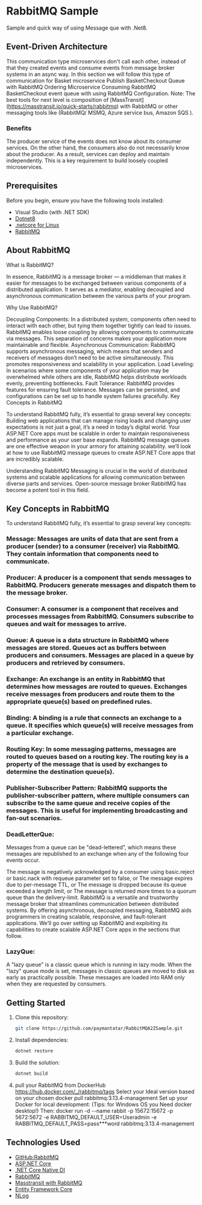 # RabbitMQ Sample
Sample and quick way of using Message que with .Net8.

## Event-Driven Architecture
This communication type microservices don't call each other, instead of that they created events and consume events from message broker systems in an async way. In this section we will follow this type of communication for Basket microservice Publish BasketCheckout Queue with RabbitMQ
Ordering Microservice Consuming RabbitMQ BasketCheckout event queue with using RabbitMQ Configuration.
Note: The best tools for next level is composition of [MassTransit] (https://masstransit.io/quick-starts/rabbitmq) with RabbitMQ or other messaging tools like (RabbitMQ/ MSMQ, Azure service bus, Amazon SQS ).


### Benefits 
The producer service of the events does not know about its consumer services. On the other hand, the consumers also do not necessarily know about the producer. As a result, services can deploy and maintain independently. This is a key requirement to build loosely coupled microservices.

## Prerequisites

Before you begin, ensure you have the following tools installed:

- Visual Studio (with .NET SDK)
- [Dotnet8](https://dotnet.microsoft.com/en-us/download/dotnet/8.0)
- [.netcore for Linux](https://www.microsoft.com/net/core)
- [RabbitMQ](https://www.nuget.org/packages/RabbitMQ.Client)

## About RabbitMQ
What is RabbitMQ?

In essence, RabbitMQ is a message broker — a middleman that makes it easier for messages to be exchanged between various components of a distributed application. It serves as a mediator, enabling decoupled and asynchronous communication between the various parts of your program.

Why Use RabbitMQ?

Decoupling Components: In a distributed system, components often need to interact with each other, but tying them together tightly can lead to issues. RabbitMQ enables loose coupling by allowing components to communicate via messages. This separation of concerns makes your application more maintainable and flexible.
Asynchronous Communication: RabbitMQ supports asynchronous messaging, which means that senders and receivers of messages don’t need to be active simultaneously. This promotes responsiveness and scalability in your application.
Load Leveling: In scenarios where some components of your application may be overwhelmed while others are idle, RabbitMQ helps distribute workloads evenly, preventing bottlenecks.
Fault Tolerance: RabbitMQ provides features for ensuring fault tolerance. Messages can be persisted, and configurations can be set up to handle system failures gracefully.
Key Concepts in RabbitMQ

To understand RabbitMQ fully, it’s essential to grasp several key concepts:
Building web applications that can manage rising loads and changing user expectations is not just a goal, it’s a need in today’s digital world. Your ASP.NET Core apps must be scalable in order to maintain responsiveness and performance as your user base expands. RabbitMQ message queues are one effective weapon in your armory for attaining scalability. we’ll look at how to use RabbitMQ message queues to create ASP.NET Core apps that are incredibly scalable.

Understanding RabbitMQ
Messaging is crucial in the world of distributed systems and scalable applications for allowing communication between diverse parts and services. Open-source message broker RabbitMQ has become a potent tool in this field. 

## Key Concepts in RabbitMQ

To understand RabbitMQ fully, it’s essential to grasp several key concepts:

### Message: Messages are units of data that are sent from a producer (sender) to a consumer (receiver) via RabbitMQ. They contain information that components need to communicate.
### Producer: A producer is a component that sends messages to RabbitMQ. Producers generate messages and dispatch them to the message broker.
### Consumer: A consumer is a component that receives and processes messages from RabbitMQ. Consumers subscribe to queues and wait for messages to arrive.
### Queue: A queue is a data structure in RabbitMQ where messages are stored. Queues act as buffers between producers and consumers. Messages are placed in a queue by producers and retrieved by consumers.
### Exchange: An exchange is an entity in RabbitMQ that determines how messages are routed to queues. Exchanges receive messages from producers and route them to the appropriate queue(s) based on predefined rules.
### Binding: A binding is a rule that connects an exchange to a queue. It specifies which queue(s) will receive messages from a particular exchange.
### Routing Key: In some messaging patterns, messages are routed to queues based on a routing key. The routing key is a property of the message that is used by exchanges to determine the destination queue(s).
### Publisher-Subscriber Pattern: RabbitMQ supports the publisher-subscriber pattern, where multiple consumers can subscribe to the same queue and receive copies of the messages. This is useful for implementing broadcasting and fan-out scenarios.
### DeadLetterQue:
Messages from a queue can be "dead-lettered", which means these messages are republished to an exchange when any of the following four events occur.

The message is negatively acknowledged by a consumer using basic.reject or basic.nack with requeue parameter set to false, or
The message expires due to per-message TTL, or
The message is dropped because its queue exceeded a length limit, or
The message is returned more times to a quorum queue than the delivery-limit.
RabbitMQ is a versatile and trustworthy message broker that streamlines communication between distributed systems. By offering asynchronous, decoupled messaging, RabbitMQ aids programmers in creating scalable, responsive, and fault-tolerant applications. We’ll go over setting up RabbitMQ and exploiting its capabilities to create scalable ASP.NET Core apps in the sections that follow.
### LazyQue: 
A "lazy queue" is a classic queue which is running in lazy mode. When the "lazy" queue mode is set, messages in classic queues are moved to disk as early as practically possible. These messages are loaded into RAM only when they are requested by consumers.



## Getting Started

1. Clone this repository:

   ```bash
   git clone https://github.com/paymantatar/RabbitMQA2ZSample.git
   ```

2. Install dependencies:

   ```bash
   dotnet restore
   ```

3. Build the solution:

   ```bash
   dotnet build
   ```
4. pull your RabbitMQ from DockerHub
https://hub.docker.com/_/rabbitmq/tags
Select your Ideal version based on your chosen docker pull rabbitmq:3.13.4-management
Set up your Docker for local development: (Tips: for Windows OS you Need docker desktop!)
Then: docker run -d --name rabbit -p 15672:15672 -p 5672:5672 -e RABBITMQ_DEFAULT_USER=Useradmin -e RABBITMQ_DEFAULT_PASS=pass***word rabbitmq:3.13.4-management

## Technologies Used

* <a href="https://github.com/rabbitmq/rabbitmq-dotnet-client" target="_blank">GitHub:RabbitMQ</a>
* <a href="https://dotnet.microsoft.com/en-us/apps/aspnet" target="_blank">ASP.NET Core</a>
* <a href="https://learn.microsoft.com/en-us/dotnet/core/extensions/dependency-injection" target="_blank">.NET Core Native DI</a>
* <a href="https://www.rabbitmq.com/" target="_blank">RabbitMQ</a>
* <a href="https://masstransit.io/quick-starts/rabbitmq" target="_blank">Masstransit with RabbitMQ</a>
* <a href="https://learn.microsoft.com/en-us/ef/core/" target="_blank">Entity Framework Core</a>
* <a href="https://nlog-project.org/" target="_blank">NLog</a>


